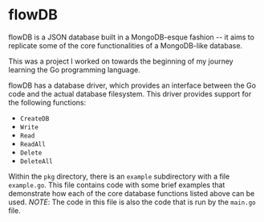 # flowDB

flowDB is a JSON database built in a MongoDB-esque fashion -- it aims to replicate some of the core functionalities of a MongoDB-like database.

This was a project I worked on towards the beginning of my journey learning the Go programming language.

flowDB has a database driver, which provides an interface between the Go code and the actual database filesystem. This driver provides support for the following functions:
* `CreateDB`
* `Write`
* `Read`
* `ReadAll`
* `Delete`
* `DeleteAll`

Within the `pkg` directory, there is an `example` subdirectory with a file `example.go`. This file contains code with some brief examples that demonstrate how each of the core database functions listed above can be used. _NOTE_: The code in this file is also the code that is run by the `main.go` file.
